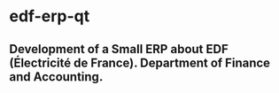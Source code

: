 # edf-erp-qt

## Development of a Small ERP about EDF (Électricité de France). Department of Finance and Accounting.
